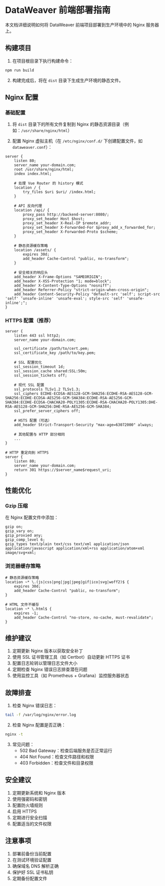 # DataWeaver 前端部署指南

本文档详细说明如何将 DataWeaver 前端项目部署到生产环境中的 Nginx 服务器上。

## 构建项目

1. 在项目根目录下执行构建命令：

```bash
npm run build
```

2. 构建完成后，将在 `dist` 目录下生成生产环境的静态文件。

## Nginx 配置

### 基础配置

1. 将 `dist` 目录下的所有文件复制到 Nginx 的静态资源目录（例如：`/usr/share/nginx/html`）

2. 配置 Nginx 虚拟主机（在 `/etc/nginx/conf.d/` 下创建配置文件，如 `dataweaver.conf`）：

```nginx
server {
    listen 80;
    server_name your-domain.com;
    root /usr/share/nginx/html;
    index index.html;

    # 处理 Vue Router 的 history 模式
    location / {
        try_files $uri $uri/ /index.html;
    }

    # API 反向代理
    location /api/ {
        proxy_pass http://backend-server:8080/;
        proxy_set_header Host $host;
        proxy_set_header X-Real-IP $remote_addr;
        proxy_set_header X-Forwarded-For $proxy_add_x_forwarded_for;
        proxy_set_header X-Forwarded-Proto $scheme;
    }

    # 静态资源缓存策略
    location /assets/ {
        expires 30d;
        add_header Cache-Control "public, no-transform";
    }

    # 安全相关的响应头
    add_header X-Frame-Options "SAMEORIGIN";
    add_header X-XSS-Protection "1; mode=block";
    add_header X-Content-Type-Options "nosniff";
    add_header Referrer-Policy "strict-origin-when-cross-origin";
    add_header Content-Security-Policy "default-src 'self'; script-src 'self' 'unsafe-inline' 'unsafe-eval'; style-src 'self' 'unsafe-inline';";
}
```

### HTTPS 配置（推荐）

```nginx
server {
    listen 443 ssl http2;
    server_name your-domain.com;

    ssl_certificate /path/to/cert.pem;
    ssl_certificate_key /path/to/key.pem;

    # SSL 配置优化
    ssl_session_timeout 1d;
    ssl_session_cache shared:SSL:50m;
    ssl_session_tickets off;

    # 现代 SSL 配置
    ssl_protocols TLSv1.2 TLSv1.3;
    ssl_ciphers ECDHE-ECDSA-AES128-GCM-SHA256:ECDHE-RSA-AES128-GCM-SHA256:ECDHE-ECDSA-AES256-GCM-SHA384:ECDHE-RSA-AES256-GCM-SHA384:ECDHE-ECDSA-CHACHA20-POLY1305:ECDHE-RSA-CHACHA20-POLY1305:DHE-RSA-AES128-GCM-SHA256:DHE-RSA-AES256-GCM-SHA384;
    ssl_prefer_server_ciphers off;

    # HSTS 配置（可选）
    add_header Strict-Transport-Security "max-age=63072000" always;

    # 其他配置与 HTTP 部分相同
    ...
}

# HTTP 重定向到 HTTPS
server {
    listen 80;
    server_name your-domain.com;
    return 301 https://$server_name$request_uri;
}
```

## 性能优化

### Gzip 压缩

在 Nginx 配置文件中添加：

```nginx
gzip on;
gzip_vary on;
gzip_proxied any;
gzip_comp_level 6;
gzip_types text/plain text/css text/xml application/json application/javascript application/xml+rss application/atom+xml image/svg+xml;
```

### 浏览器缓存策略

```nginx
# 静态资源缓存策略
location ~* \.(js|css|png|jpg|jpeg|gif|ico|svg|woff2)$ {
    expires 30d;
    add_header Cache-Control "public, no-transform";
}

# HTML 文件不缓存
location ~* \.html$ {
    expires -1;
    add_header Cache-Control "no-store, no-cache, must-revalidate";
}
```

## 维护建议

1. 定期更新 Nginx 版本以获取安全补丁
2. 使用 SSL 证书管理工具（如 Certbot）自动更新 HTTPS 证书
3. 配置日志轮转以管理日志文件大小
4. 定期检查 Nginx 错误日志排查潜在问题
5. 使用监控工具（如 Prometheus + Grafana）监控服务器状态

## 故障排查

1. 检查 Nginx 错误日志：
```bash
tail -f /var/log/nginx/error.log
```

2. 检查 Nginx 配置是否正确：
```bash
nginx -t
```

3. 常见问题：
   - 502 Bad Gateway：检查后端服务是否正常运行
   - 404 Not Found：检查文件路径和权限
   - 403 Forbidden：检查文件和目录权限

## 安全建议

1. 定期更新系统和 Nginx 版本
2. 使用强密码和密钥
3. 配置防火墙规则
4. 启用 HTTPS
5. 定期进行安全扫描
6. 配置适当的文件权限

## 注意事项

1. 部署前备份当前配置
2. 在测试环境验证配置
3. 确保域名 DNS 解析正确
4. 保护好 SSL 证书私钥
5. 定期备份配置文件
